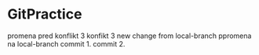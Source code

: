 # GitPractice

promena pred konflikt 3
konfikt 3 
new change from local-branch
ppromena na local-branch 
commit 1.
commit 2.
